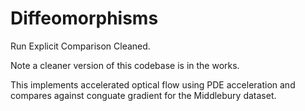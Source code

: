 # Diffeomorphisms

Run Explicit Comparison Cleaned. 

Note a cleaner version of this codebase is in the works. 

This implements accelerated optical flow using PDE acceleration and compares against conguate gradient for the Middlebury dataset. 
